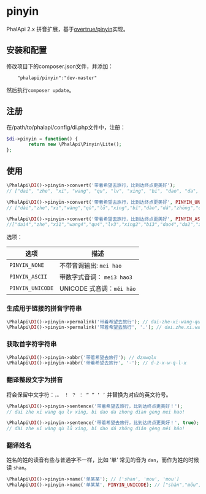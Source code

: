 # pinyin
PhalApi 2.x 拼音扩展，基于[overtrue/pinyin](https://github.com/overtrue/pinyin)实现。

## 安装和配置
修改项目下的composer.json文件，并添加：  
```
    "phalapi/pinyin":"dev-master"
```
然后执行```composer update```。  

## 注册
在/path/to/phalapi/config/di.php文件中，注册：  
```php
$di->pinyin = function() {
        return new \PhalApi\Pinyin\Lite();
};
```

## 使用

```php
\PhalApi\DI()->pinyin->convert('带着希望去旅行，比到达终点更美好');
// ["dai", "zhe", "xi", "wang", "qu", "lv", "xing", "bi", "dao", "da", "zhong", "dian", "geng", "mei", "hao"]

\PhalApi\DI()->pinyin->convert('带着希望去旅行，比到达终点更美好', PINYIN_UNICODE);
// ["dài","zhe","xī","wàng","qù","lǚ","xíng","bǐ","dào","dá","zhōng","diǎn","gèng","měi","hǎo"]

\PhalApi\DI()->pinyin->convert('带着希望去旅行，比到达终点更美好', PINYIN_ASCII);
//["dai4","zhe","xi1","wang4","qu4","lv3","xing2","bi3","dao4","da2","zhong1","dian3","geng4","mei3","hao3"]
```

选项：

|      选项      | 描述                                                |
| -------------  | ---------------------------------------------------|
| `PINYIN_NONE`   | 不带音调输出: `mei hao`                           |
| `PINYIN_ASCII`  | 带数字式音调：  `mei3 hao3`                    |
| `PINYIN_UNICODE`  | UNICODE 式音调：`měi hǎo`                    |

### 生成用于链接的拼音字符串

```php
\PhalApi\DI()->pinyin->permalink('带着希望去旅行'); // dai-zhe-xi-wang-qu-lv-xing
\PhalApi\DI()->pinyin->permalink('带着希望去旅行', '.'); // dai.zhe.xi.wang.qu.lv.xing
```

### 获取首字符字符串

```php
\PhalApi\DI()->pinyin->abbr('带着希望去旅行'); // dzxwqlx
\PhalApi\DI()->pinyin->abbr('带着希望去旅行', '-'); // d-z-x-w-q-l-x
```

### 翻译整段文字为拼音

将会保留中文字符：`，。 ！ ？ ： “ ” ‘ ’` 并替换为对应的英文符号。

```php
\PhalApi\DI()->pinyin->sentence('带着希望去旅行，比到达终点更美好！');
// dai zhe xi wang qu lv xing, bi dao da zhong dian geng mei hao!

\PhalApi\DI()->pinyin->sentence('带着希望去旅行，比到达终点更美好！', true);
// dài zhe xī wàng qù lǚ xíng, bǐ dào dá zhōng diǎn gèng měi hǎo!
```

### 翻译姓名

姓名的姓的读音有些与普通字不一样，比如 ‘单’ 常见的音为 `dan`，而作为姓的时候读 `shan`。

```php
\PhalApi\DI()->pinyin->name('单某某'); // ['shan', 'mou', 'mou']
\PhalApi\DI()->pinyin->name('单某某', PINYIN_UNICODE); // ["shàn","mǒu","mǒu"]
```


